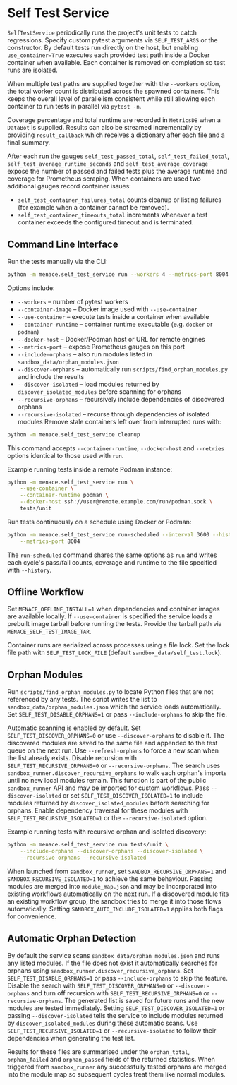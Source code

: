 # Self Test Service

`SelfTestService` periodically runs the project's unit tests to catch regressions.
Specify custom pytest arguments via `SELF_TEST_ARGS` or the constructor. By
default tests run directly on the host, but enabling `use_container=True`
executes each provided test path inside a Docker container when available. Each
container is removed on completion so test runs are isolated.

When multiple test paths are supplied together with the `--workers` option,
the total worker count is distributed across the spawned containers.  This
keeps the overall level of parallelism consistent while still allowing each
container to run tests in parallel via `pytest -n`.

Coverage percentage and total runtime are recorded in `MetricsDB` when a
`DataBot` is supplied. Results can also be streamed incrementally by providing
`result_callback` which receives a dictionary after each file and a final
summary.

After each run the gauges `self_test_passed_total`, `self_test_failed_total`,
`self_test_average_runtime_seconds` and `self_test_average_coverage` expose the
number of passed and failed tests plus the average runtime and coverage for
Prometheus scraping. When containers are used two additional gauges record
container issues:

- `self_test_container_failures_total` counts cleanup or listing failures
  (for example when a container cannot be removed).
- `self_test_container_timeouts_total` increments whenever a test container
  exceeds the configured timeout and is terminated.

## Command Line Interface

Run the tests manually via the CLI:

```bash
python -m menace.self_test_service run --workers 4 --metrics-port 8004 tests/unit
```

Options include:

- `--workers` – number of pytest workers
- `--container-image` – Docker image used with `--use-container`
- `--use-container` – execute tests inside a container when available
- `--container-runtime` – container runtime executable (e.g. `docker` or `podman`)
- `--docker-host` – Docker/Podman host or URL for remote engines
- `--metrics-port` – expose Prometheus gauges on this port
- `--include-orphans` – also run modules listed in `sandbox_data/orphan_modules.json`
- `--discover-orphans` – automatically run `scripts/find_orphan_modules.py` and include the results
- `--discover-isolated` – load modules returned by `discover_isolated_modules` before scanning for orphans
- `--recursive-orphans` – recursively include dependencies of discovered orphans
- `--recursive-isolated` – recurse through dependencies of isolated modules
Remove stale containers left over from interrupted runs with:

```bash
python -m menace.self_test_service cleanup
```

This command accepts `--container-runtime`, `--docker-host` and `--retries`
options identical to those used with `run`.

Example running tests inside a remote Podman instance:

```bash
python -m menace.self_test_service run \
    --use-container \
    --container-runtime podman \
    --docker-host ssh://user@remote.example.com/run/podman.sock \
    tests/unit
```

Run tests continuously on a schedule using Docker or Podman:

```bash
python -m menace.self_test_service run-scheduled --interval 3600 --history test_history.json \
    --metrics-port 8004
```

The `run-scheduled` command shares the same options as `run` and writes each
cycle's pass/fail counts, coverage and runtime to the file specified with
`--history`.

## Offline Workflow

Set `MENACE_OFFLINE_INSTALL=1` when dependencies and container images are
available locally.  If `--use-container` is specified the service loads a
prebuilt image tarball before running the tests.  Provide the tarball path via
`MENACE_SELF_TEST_IMAGE_TAR`.

Container runs are serialized across processes using a file lock. Set the lock
file path with `SELF_TEST_LOCK_FILE` (default `sandbox_data/self_test.lock`).

## Orphan Modules

Run `scripts/find_orphan_modules.py` to locate Python files that are not
referenced by any tests. The script writes the list to
`sandbox_data/orphan_modules.json` which the service loads automatically. Set
`SELF_TEST_DISABLE_ORPHANS=1` or pass `--include-orphans` to skip the file.

Automatic scanning is enabled by default. Set `SELF_TEST_DISCOVER_ORPHANS=0` or
use `--discover-orphans` to disable it. The discovered modules are saved to the
same file and appended to the test queue on the next run. Use `--refresh-orphans`
to force a new scan when the list already exists. Disable recursion with
`SELF_TEST_RECURSIVE_ORPHANS=0` or `--recursive-orphans`. The search uses
`sandbox_runner.discover_recursive_orphans` to walk each orphan's imports
until no new local modules remain. This function is part of the public
`sandbox_runner` API and may be imported for custom workflows.
Pass `--discover-isolated` or set `SELF_TEST_DISCOVER_ISOLATED=1` to include
modules returned by `discover_isolated_modules` before searching for orphans.
Enable dependency traversal for these modules with `SELF_TEST_RECURSIVE_ISOLATED=1`
or the `--recursive-isolated` option.

Example running tests with recursive orphan and isolated discovery:

```bash
python -m menace.self_test_service run tests/unit \
    --include-orphans --discover-orphans --discover-isolated \
    --recursive-orphans --recursive-isolated
```

When launched from `sandbox_runner`, set `SANDBOX_RECURSIVE_ORPHANS=1` and
`SANDBOX_RECURSIVE_ISOLATED=1` to achieve the same behaviour. Passing modules
are merged into `module_map.json` and may be incorporated into existing
workflows automatically on the next run. If a discovered module fits an existing
workflow group, the sandbox tries to merge it into those flows automatically.
Setting `SANDBOX_AUTO_INCLUDE_ISOLATED=1` applies both flags for convenience.

## Automatic Orphan Detection

By default the service scans `sandbox_data/orphan_modules.json` and runs any
listed modules. If the file does not exist it automatically searches for orphans
using `sandbox_runner.discover_recursive_orphans`. Set `SELF_TEST_DISABLE_ORPHANS=1`
or pass `--include-orphans` to skip the feature. Disable the search with
`SELF_TEST_DISCOVER_ORPHANS=0` or `--discover-orphans` and turn off recursion
with `SELF_TEST_RECURSIVE_ORPHANS=0` or `--recursive-orphans`.
The generated list is
saved for future runs and the new modules are tested immediately.
Setting `SELF_TEST_DISCOVER_ISOLATED=1` or passing `--discover-isolated` tells
the service to include modules returned by `discover_isolated_modules` during
these automatic scans. Use `SELF_TEST_RECURSIVE_ISOLATED=1` or `--recursive-isolated`
to follow their dependencies when generating the test list.

Results for these files are summarised under the `orphan_total`,
`orphan_failed` and `orphan_passed` fields of the returned statistics. When
triggered from `sandbox_runner` any successfully tested orphans are merged into
the module map so subsequent cycles treat them like normal modules.
